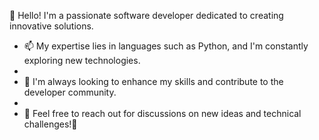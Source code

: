 👋 Hello! I'm a passionate software developer dedicated to creating innovative solutions.

- 📫 My expertise lies in languages such as Python, and I'm constantly exploring new technologies.
- 
- 🌱 I'm always looking to enhance my skills and contribute to the developer community.
- 
- 💞️ Feel free to reach out for discussions on new ideas and technical challenges!👀
